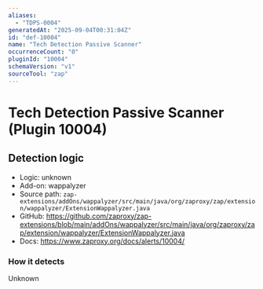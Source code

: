 ```yaml
---
aliases:
  - "TDPS-0004"
generatedAt: "2025-09-04T00:31:04Z"
id: "def-10004"
name: "Tech Detection Passive Scanner"
occurrenceCount: "0"
pluginId: "10004"
schemaVersion: "v1"
sourceTool: "zap"
---
```


# Tech Detection Passive Scanner (Plugin 10004)

## Detection logic

- Logic: unknown
- Add-on: wappalyzer
- Source path: `zap-extensions/addOns/wappalyzer/src/main/java/org/zaproxy/zap/extension/wappalyzer/ExtensionWappalyzer.java`
- GitHub: https://github.com/zaproxy/zap-extensions/blob/main/addOns/wappalyzer/src/main/java/org/zaproxy/zap/extension/wappalyzer/ExtensionWappalyzer.java
- Docs: https://www.zaproxy.org/docs/alerts/10004/

### How it detects

Unknown

